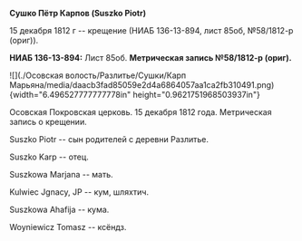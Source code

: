 **Сушко Пётр Карпов (Suszko Piotr)**

15 декабря 1812 г -- крещение (НИАБ 136-13-894, лист 85об, №58/1812-р
(ориг)).

**НИАБ 136-13-894:** Лист 85об. **Метрическая запись №58/1812-р
(ориг).**

![](./Осовская волость/Разлитье/Сушки/Карп Марьяна/media/daacb3fad85059e2d4a6864057aa1ca2fb310491.png){width="6.496527777777778in"
height="0.9621751968503937in"}

Осовская Покровская церковь. 15 декабря 1812 года. Метрическая запись о
крещении.

Suszko Piotr -- сын родителей с деревни Разлитье.

Suszko Karp -- отец.

Suszkowa Marjana -- мать.

Kulwiec Jgnacy, JP -- кум, шляхтич.

Suszkowa Ahafija -- кума.

Woyniewicz Tomasz -- ксёндз.
